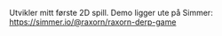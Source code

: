 Utvikler mitt første 2D spill.
Demo ligger ute på Simmer: 
https://simmer.io/@raxorn/raxorn-derp-game
